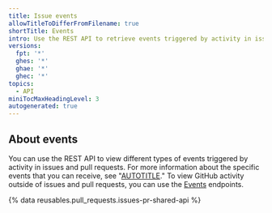 ```yaml
---
title: Issue events
allowTitleToDifferFromFilename: true
shortTitle: Events
intro: Use the REST API to retrieve events triggered by activity in issues and pull requests.
versions:
  fpt: '*'
  ghes: '*'
  ghae: '*'
  ghec: '*'
topics:
  - API
miniTocMaxHeadingLevel: 3
autogenerated: true
---
```


## About events

You can use the REST API to view different types of events triggered by activity in issues and pull requests. For more information about the specific events that you can receive, see "[AUTOTITLE](/webhooks-and-events/events/issue-event-types)." To view GitHub activity outside of issues and pull requests, you can use the [Events](/webhooks-and-events/events/github-event-types) endpoints.

{% data reusables.pull_requests.issues-pr-shared-api %}


<!-- Content after this section is automatically generated -->
